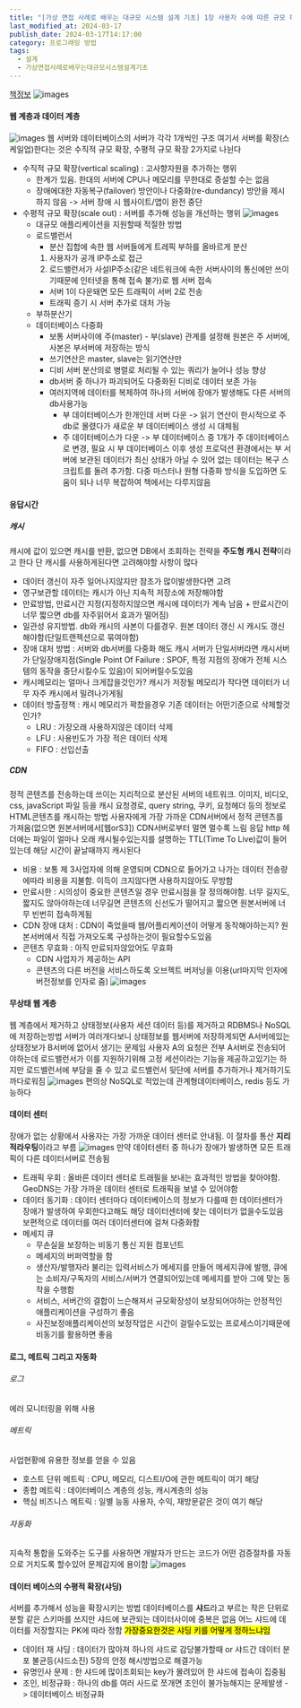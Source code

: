 ```yaml
---
title: "[가상 면접 사례로 배우는 대규모 시스템 설계 기초] 1장 사용자 수에 따른 규모 확장성"
last_modified_at: 2024-03-17
publish_date: 2024-03-17T14:17:00
category: 프로그래밍 방법
tags:
  - 설계
  - 가상면접사례로배우는대규모시스템설계기초
---
```


[책정보](https://m.yes24.com/Goods/Detail/102819435)
![images](/assets/images/대규모/IMG-20240910172136.png)
#### 웹 계층과 데이터 계층
![images](/assets/images/대규모/IMG-20240910172136-1.png)
웹 서버와 데이터베이스의 서버가 각각 1개씩인 구조
여기서 서버를 확장(스케일업)한다는 것은 수직적 규모 확장, 수평적 규모 확장 2가지로 나뉜다
- 수직적 규모 확장(vertical scaling) : 고사향자원을 추가하는 행위
	- 한계가 있음. 한대의 서버에 CPU나 메모리를 무한대로 증설할 수는 없음
	- 장애에대한 자동복구(failover) 방안이나 다중화(re-dundancy) 방안을 제시하지 않음 -> 서버 장애 시 웹사이트/앱이 완전 중단
- 수평적 규모 확장(scale out) : 서버를 추가해 성능을 개선하는 행위
	![images](/assets/images/대규모/IMG-20240910172137.png)
	- 대규모 애플리케이션을 지원할때 적절한 방법
	- 로드밸런서
		- 분산 집합에 속한 웹 서버들에게 트레픽 부하를 올바르게 분산
		1. 사용자가 공개 IP주소로 접근
		2. 로드밸런서가 사설IP주소(같은 네트워크에 속한 서버사이의 통신에만 쓰이기때문에 인터넷을 통해 접속 불가)로 웹 서버 접속
		- 서버 1이 다운돼면 모든 트래픽이 서버 2로 전송
		- 트래픽 증기 시 서버 추가로 대처 가능
	- 부하분산기
	- 데이터베이스 다중화
		- 보통 서버사이에 주(master) - 부(slave) 관계를 설정해 원본은 주 서버에, 사본은 부서버에 저장하는 방식
		- 쓰기연산은 master, slave는 읽기연산만
		- 디비 서버 분산의로 병렬로 처리될 수 있는 쿼리가 늘어나 성능 향상
		- db서버 중 하나가 파괴되어도 다중화된 디비로 데이터 보존 가능
		- 여러지역에 데이터를 복제하여 하나의 서버에 장애가 발생해도 다른 서버의 db사용가능
			- 부 데이터베이스가 한개인데 서버 다운 -> 읽기 연산이 한시적으로 주 db로 몰렸다가 새로운 부 데이터베이스 생성 시 대체됨
			- 주 데이터베이스가 다운 -> 부 데이터베이스 중 1개가 주 데이터베이스로 변경, 필요 시 부 데이터베이스 이후 생성
			  프로덕션 환경에서는 부 서버에 보관된 데이터가 최신 상태가 아닐 수 있어 없는 데이터는 복구 스크립트를 돌려 추가함. 다중 마스터나 원형 다중화 방식을 도입하면 도움이 되나 너무 복잡하여 책에서는 다루지않음
		  
#### 응답시간
##### 캐시
캐시에 값이 있으면 캐시를 반환, 없으면 DB에서 조회하는 전략을 **주도형 캐시 전략**이라고 한다
단 캐시를 사용하게된다면 고려해야할 사항이 많다
- 데이터 갱신이 자주 일어나지않지만 참조가 많이발생한다면 고려
- 영구보관할 데이터는 캐시가 아닌 지속적 저장소에 저장해야함
- 만료방법, 만료시간 지정(지정하지않으면 캐시에 데이터가 계속 남음 + 만료시간이 너무 짧으면 db를 자주읽어서 효과가 떨어짐)
- 일관성 유지방법. db와 캐시의 사본이 다를경우. 원본 데이터 갱신 시 캐시도 갱신해야함(단일트랜젝션으로 묶여야함)
- 장애 대처 방법 : 서버와 db서버를 다중화 해도 캐시 서버가 단일서버라면 캐시서버가 단일장애지점(Single Point Of Failure : SPOF, 특정 지점의 장애가 전체 시스템의 동작을 중단시킬수도 있음)이 되어버릴수도있음
- 캐시메모리는 얼마나 크게잡을것인가? 캐시가 저장될 메모리가 작다면 데이터가 너무 자주 캐시에서 밀려나가게됨
- 데이터 방출정책 : 캐시 메모리가 꽉찼을경우 기존 데이터는 어떤기준으로 삭제할것인가?
	- LRU : 가장오래 사용하지않은 데이터 삭제
	- LFU : 사용빈도가 가장 적은 데이터 삭제
	- FIFO : 선입선출
##### CDN
정적 콘텐츠를 전송하는데 쓰이는 지리적으로 분산된 서버의 네트워크. 이미지, 비디오, css, javaScript 파일 등을 캐시
요청경로, query string, 쿠키, 요청헤더 등의 정보로 HTML콘텐츠를 캐시하는 방법
사용자에게 가장 가까운 CDN서버에서 정적 콘텐츠를 가져옴(없으면 원본서버에서[웹orS3])
CDN서버로부터 멀면 멀수록 느림
응답 http 헤더에는 파일이 얼마나 오래 캐시될수있는지를 설명하는 TTL(Time To Live)값이 들어있는데 해당 시간이 끝날때까지 캐시된다
- 비용 : 보통 제 3사업자에 의해 운영되며 CDN으로 들어가고 나가는 데이터 전송량에따라 비용을 지불함. 이득이 크지않다면 사용하지않아도 무방함
- 만료시한 : 시의성이 중요한 콘텐츠일 경우 만료시점을 잘 정의해야함. 너무 길지도, 짧지도 않아야하는데 너무길면 콘텐츠의 신선도가 떨어지고 짧으면 원본서버에 너무 빈번히 접속하게됨
- CDN 장애 대처 : CDN이 죽었을때 웹/어플리케이션이 어떻게 동작해야하는지? 원본서버에서 직접 가져오도록 구성하는것이 필요할수도있음
- 콘텐츠 무효화 : 아직 만료되자않았어도 무효화
	- CDN 사업자가 제공하는 API
	- 콘텐츠의 다른 버전을 서비스하도록 오브젝트 버저닝을 이용(url마지막 인자에 버전정보를 인자로 줌)
![images](/assets/images/대규모/IMG-20240910172137-1.png)

#### 무상태 웹 계층
웹 계층에서 제거하고 상태정보(사용자 세션 데이터 등)를 제거하고 RDBMS나 NoSQL에 저장하는방법
서버가 여러개다보니 상태정보를 웹서버에 저장하게되면 A서버에있는 상태정보가 B서버에 없어서 생기는 문제임
사용자 A의 요청은 전부 A서버로 전송되어야하는데 로드밸런서가 이를 지원하기위해 고정 세션이라는 기능을 제공하고있기는 하지만 로드밸런서에 부담을 줄 수 있고 로드밸런서 뒷단에 서버를 추가하거나 제거하기도 까다로워짐
![images](/assets/images/대규모/IMG-20240910172137-2.png)
편의상 NoSQL로 적었는데 관계형데이터베이스, redis 등도 가능하다
#### 데이터 센터
장애가 없는 상황에서 사용자는 가장 가까운 데이터 센터로 안내됨. 이 절차를 통산 **지리적라우팅**이라고 부름
![images](/assets/images/대규모/IMG-20240910172137-3.png)
만약 데이터센터 중 하나가 장애가 발생하면 모든 트래픽이 다른 데이터서버로 전송됨
- 트래픽 우회 : 올바른 데이터 센터로 트래필을 보내는 효과적인 방법을 찾아야함. GeoDNS는 가장 가까운 데이터 센터로 트래픽을 보낼 수 있어야함
- 데이터 동기화 : 데이터 센터마다 데이터베이스의 정보가 다를때 한 데이터센터가 장애가 발생하여 우회한다고해도 해당 데이터센터에 찾는 데이터가 없을수도있음
  보편적으로 데이터를 여러 데이터센터에 걸쳐 다중화함
- 메세지 큐
	- 무손실을 보장하는 비동기 통신 지원 컴포넌트
	- 메세지의 버퍼역할을 함
	- 생산자/발행자라 불리는 입력서비스가 메세지를 만들어 메세지큐에 발행, 큐에는 소비자/구독자의 서비스/서버가 연결되어있는데 메세지를 받아 그에 맞는 동작을 수행함
	- 서비스, 서버간의 결합이 느슨해져서 규모확장성이 보장되어야하는 안정적인 애플리케이션을 구성하기 좋음
	- 사진보정애플리케이션의 보정작업은 시간이 걸릴수도있는 프로세스이기때문에 비동기를 활용하면 좋음
#### 로그, 메트릭 그리고 자동화
###### 로그
에러 모니터링을 위해 사용
###### 메트릭
사업현황에 유용한 정보를 얻을 수 있음
- 호스트 단위 메트릭 : CPU, 메모리, 디스트I/O에 관한 메트릭이 여기 해당
- 종합 메트릭 : 데이터베이스 계층의 성능, 캐시계층의 성능
- 핵심 비즈니스 메트릭 : 일별 능동 사용자, 수익, 재방문같은 것이 여기 해당
###### 자동화
지속적 통합을 도와주는 도구를 사용하면 개발자가 만드는 코드가 어떤 검증절차를 자동으로 거치도록 할수있어 문제감지에 용이함
![images](/assets/images/대규모/IMG-20240910172137-4.png)
#### 데이터 베이스의 수평적 확장(**샤딩**)
서버를 추가해서 성능을 확장시키는 방법
데이터베이스를 **샤드**라고 부르는 작은 단위로 분할
같은 스키마를 쓰지만 샤드에 보관되는 데이터사이에 중복은 없음
어느 샤드에 데이터를 저장할지는 PK에 따라 정함
<mark class="hltr-cyan">가장중요한것은 샤딩 키를 어떻게 정하느냐임</mark>
- 데이터 재 샤딩 : 데이터가 많아져 하나의 샤드로 감당불가할때 or 샤드간 데이터 분포 불균등(샤드소진)
  5장의 안정 해시방법으로 해결가능
- 유명인사 문제 : 한 샤드에 많이조회되는 key가 몰려있어 한 샤드에 접속이 집중됨
- 조인, 비정규화 : 하나의 db를 여러 사드로 쪼개면 조인이 불가능해지는 문제발생 -> 데이터베이스 비정규화

